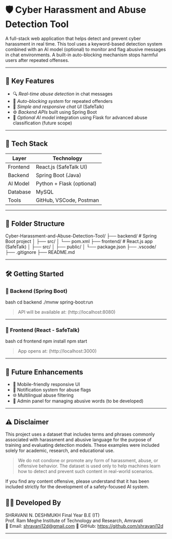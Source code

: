 # 🛡️ Cyber Harassment and Abuse Detection Tool

A full-stack web application that helps detect and prevent cyber harassment in real time. This tool uses a keyword-based detection system combined with an AI model (optional) to monitor and flag abusive messages in chat environments. A built-in auto-blocking mechanism stops harmful users after repeated offenses.

---

## 🚀 Key Features

- 🔍 *Real-time abuse detection* in chat messages
- 🛑 *Auto-blocking system* for repeated offenders
- 🎨 *Simple and responsive chat UI* (SafeTalk)
- ⚙ *Backend APIs* built using Spring Boot
- 🧠 *Optional AI model* integration using Flask for advanced abuse classification (future scope)

---

## 🧱 Tech Stack

| Layer      | Technology              |
|------------|--------------------------|
| Frontend   | React.js (SafeTalk UI)   |
| Backend    | Spring Boot (Java)       |
| AI Model   | Python + Flask (optional) |
| Database   | MySQL                    |
| Tools      | GitHub, VSCode, Postman  |

---

## 📁 Folder Structure


Cyber-Harassment-and-Abuse-Detection-Tool/
├── backend/                 # Spring Boot project
│   ├── src/
│   └── pom.xml
├── frontend/                # React.js app (SafeTalk)
│   ├── src/
│   ├── public/
│   └── package.json
├── .vscode/
├── .gitignore
├── README.md


---

## 🛠 Getting Started

### 🔹 Backend (Spring Boot)

bash
cd backend
./mvnw spring-boot:run


> API will be available at: (http://localhost:8080)

---

### 🔹 Frontend (React - SafeTalk)

bash
cd frontend
npm install
npm start


> App opens at: (http://localhost:3000)

---

## 🔮 Future Enhancements

- 📱 Mobile-friendly responsive UI
- 🔔 Notification system for abuse flags
- 🌐 Multilingual abuse filtering
- 👮 Admin panel for managing abusive words (to be developed)

---

## ⚠️ Disclaimer

This project uses a dataset that includes terms and phrases commonly associated with harassment and abusive language for the purpose of training and evaluating detection models. These examples were included solely for academic, research, and educational use.

> We do not condone or promote any form of harassment, abuse, or offensive behavior. The dataset is used only to help machines learn how to detect and prevent such content in real-world scenarios.

If you find any content offensive, please understand that it has been included strictly for the development of a safety-focused AI system.


## 👩‍💻 Developed By

SHRAVANI N. DESHMUKH 
Final Year B.E (IT)  
Prof. Ram Meghe Institute of Technology and Research, Amravati  
📧 Email: shravani12d@gmail.com
🔗 GitHub: https://github.com/shravani12d

---



